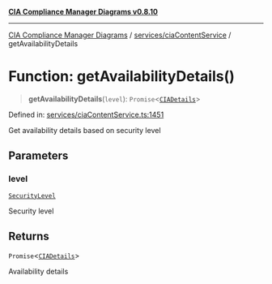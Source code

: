 [**CIA Compliance Manager Diagrams v0.8.10**](../../../README.md)

***

[CIA Compliance Manager Diagrams](../../../modules.md) / [services/ciaContentService](../README.md) / getAvailabilityDetails

# Function: getAvailabilityDetails()

> **getAvailabilityDetails**(`level`): `Promise`\<[`CIADetails`](../../../types/interfaces/CIADetails.md)\>

Defined in: [services/ciaContentService.ts:1451](https://github.com/Hack23/cia-compliance-manager/blob/680c1f0618a64f5e2a4571e2b2ee23d6baf8dc9d/src/services/ciaContentService.ts#L1451)

Get availability details based on security level

## Parameters

### level

[`SecurityLevel`](../../../types/cia/type-aliases/SecurityLevel.md)

Security level

## Returns

`Promise`\<[`CIADetails`](../../../types/interfaces/CIADetails.md)\>

Availability details
